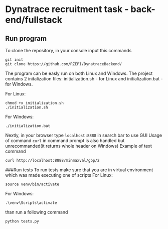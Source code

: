 # Dynatrace recruitment task - back-end/fullstack 

## Run program
To clone the repository, in your console input this commands
```
git init
git clone https://github.com/RZEPI/DynatraceBackend/
```
The program can be easly run on both Linux and Windows.
The project contains 2 initalization files: initialization.sh - for Linux and initialization.bat - for Windows.

For Linux: 
```
chmod +x initialization.sh
./initialization.sh
```
For Windows:
```
./initialization.bat
```
Nextly, in your browser type `localhost:8888` in search bar to use GUI
Usage of command `curl` in command prompt is also handled but unrecommanded(it returns whole header on Windows)
Example of text command
```
curl http://localhost:8888/minmaxval/gbp/2
```

###Run tests
To run tests make sure that you are in virtual environment which was made executing one of scripts
For Linux:
```
source venv/bin/activate
```
For Windows:
```
.\venv\Scripts\activate
```
than run a following command
``` 
python tests.py 
```
